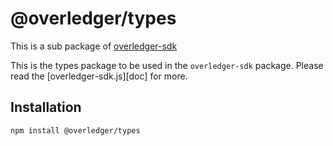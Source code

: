 # @overledger/types

This is a sub package of [overledger-sdk][repo]

This is the types package to be used in the `overledger-sdk` package. Please read the [overledger-sdk.js][doc] for more.

## Installation

```bash
npm install @overledger/types
```

[docs]: https://github.com/quantnetwork/overledger-sdk-javascript/blob/master/README.md
[repo]: https://github.com/quantnetwork/overledger-sdk-javascript
